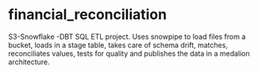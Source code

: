 # financial_reconciliation
S3-Snowflake -DBT SQL ETL project. Uses snowpipe to load files from a bucket, loads in a stage table, takes care of schema drift, matches, reconciliates values, tests for quality and publishes the data in a medalion architecture.
